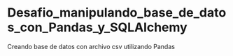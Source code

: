 # Desafio_manipulando_base_de_datos_con_Pandas_y_SQLAlchemy
Creando base de datos con archivo csv utilizando Pandas 
